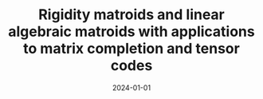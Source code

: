 ---
title: "Rigidity matroids and linear algebraic matroids with applications to matrix completion and tensor codes"
collection: publications
category: publications
permalink: /publication/2024-01-01-Rigidity-matroids-and-linear-algebraic-matroids-with-applications-to-matrix-completion-and-tensor-codes
date: 2024-01-01
venue: 'arXiv preprint arXiv:2405.00778'
paperurl: 'https://arxiv.org/abs/2405.00778'
citation: ' Joshua Brakensiek,  Manik Dhar,  Jiyang Gao,  Sivakanth Gopi,  Matt Larson, &quot;Rigidity matroids and linear algebraic matroids with applications to matrix completion and tensor codes.&quot; arXiv preprint arXiv:2405.00778, 2024.'
---